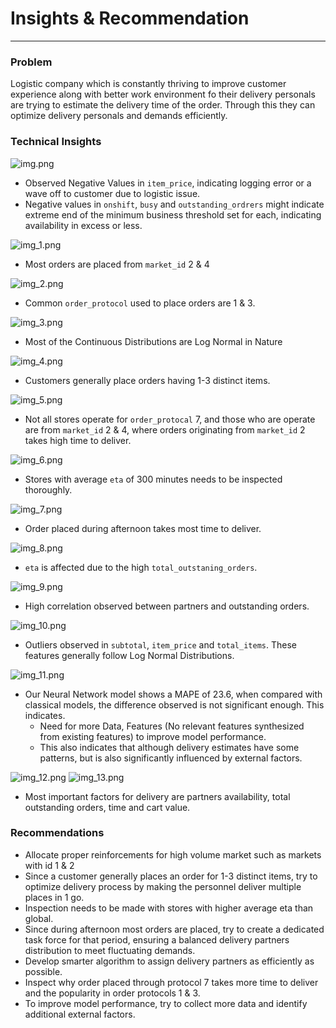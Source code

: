 # Insights & Recommendation

---

### Problem

Logistic company which is constantly thriving to improve customer experience along with better work environment fo their delivery personals are trying to estimate the delivery time of the order. Through this they can optimize delivery personals and demands efficiently.

### Technical Insights

![img.png](resources/img.png)
- Observed Negative Values in `item_price`, indicating logging error or a wave off to customer due to logistic issue.
- Negative values in `onshift`, `busy` and `outstanding_ordrers` might indicate extreme end of the minimum business threshold set for each, indicating availability in excess or less.

![img_1.png](resources/img_1.png)
- Most orders are placed from `market_id` 2 & 4


![img_2.png](resources/img_2.png)
- Common `order_protocol` used to place orders are 1 & 3.


![img_3.png](resources/img_3.png)
- Most of the Continuous Distributions are Log Normal in Nature

![img_4.png](resources/img_4.png)
- Customers generally place orders having 1-3 distinct items.

![img_5.png](resources/img_5.png)
- Not all stores operate for `order_protocal` 7, and those who are operate are from `market_id` 2 & 4, where orders originating from `market_id` 2 takes high time to deliver.

![img_6.png](resources/img_6.png)
- Stores with average `eta` of 300 minutes needs to be inspected thoroughly.

![img_7.png](resources/img_7.png)
- Order placed during afternoon takes most time to deliver.

![img_8.png](resources/img_8.png)
- `eta` is affected due to the high `total_outstaning_orders`.


![img_9.png](resources/img_9.png)
- High correlation observed between partners and outstanding orders.

![img_10.png](resources/img_10.png)
- Outliers observed in `subtotal`, `item_price` and `total_items`. These features generally follow Log Normal Distributions.

![img_11.png](resources/img_11.png)
- Our Neural Network model shows a MAPE of 23.6, when compared with classical models, the difference observed is not significant enough. This indicates.
    - Need for more Data, Features (No relevant features synthesized from existing features) to improve model performance.
    - This also indicates that although delivery estimates have some patterns, but is also significantly influenced by external factors.

![img_12.png](resources/img_12.png)
![img_13.png](resources/img_13.png)
- Most important factors for delivery are partners availability, total outstanding orders, time and cart value.

### Recommendations

- Allocate proper reinforcements for high volume market such as markets with id 1 & 2
- Since a customer generally places an order for 1-3 distinct items, try to optimize delivery process by making the personnel deliver multiple places in 1 go.
- Inspection needs to be made with stores with higher average eta than global.
- Since during afternoon most orders are placed, try to create a dedicated task force for that period, ensuring a balanced delivery partners distribution to meet fluctuating demands.
- Develop smarter algorithm to assign delivery partners as efficiently as possible.
- Inspect why order placed through protocol 7 takes more time to deliver and the popularity in order protocols 1 & 3.
- To improve model performance, try to collect more data and identify additional external factors.